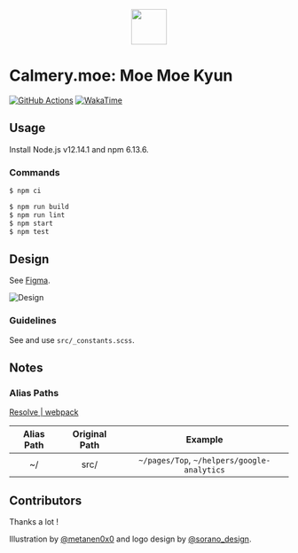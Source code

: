 <div align="center">
  <img src="https://user-images.githubusercontent.com/12670155/71621107-cf76f500-2c10-11ea-8271-50cba986c526.png" height="64"/>
</div>

# Calmery.moe: Moe Moe Kyun

[![GitHub Actions](https://github.com/calmery/calmery.moe/workflows/GitHub%20Actions/badge.svg?branch=develop)](https://github.com/calmery/calmery.moe/actions)
[![WakaTime](https://wakatime.com/badge/github/calmery/calmery.moe.svg)](https://wakatime.com/badge/github/calmery/calmery.moe)

## Usage

Install Node.js v12.14.1 and npm 6.13.6.

### Commands

```bash
$ npm ci
```

```bash
$ npm run build
$ npm run lint
$ npm start
$ npm test
```

## Design

See [Figma](https://www.figma.com/file/sXoA2JhyW67gSIaFvg0ndS/Calmery.moe-Public).

![Design](https://user-images.githubusercontent.com/12670155/71620998-347e1b00-2c10-11ea-91cc-bf64fff0b97d.png)

### Guidelines

See and use `src/_constants.scss`.

## Notes

### Alias Paths

[Resolve | webpack](https://webpack.js.org/configuration/resolve/#resolvealias)

| Alias Path | Original Path |                   Example                   |
| :--------: | :-----------: | :-----------------------------------------: |
|     ~/     |     src/      | `~/pages/Top`, `~/helpers/google-analytics` |

## Contributors

Thanks a lot !

Illustration by [@metanen0x0](https://twitter.com/metanen0x0) and logo design by [@sorano_design](https://twitter.com/sorano_design).
